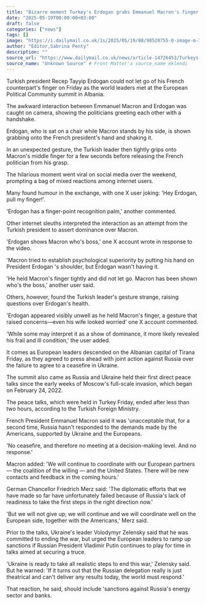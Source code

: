```yaml
---
title: "Bizarre moment Turkey's Erdogan grabs Emmanuel Macron's finger at European summit and refuses to let go in 'power move'"
date: "2025-05-19T00:00:00+03:00"
draft: false
categories: ["news"]
tags: []
image: "https://i.dailymail.co.uk/1s/2025/05/19/08/98520755-0-image-m-74_1747641513885.jpg"
author: "Editor,Sabrina Penty"
description: ""
source_url: "https://www.dailymail.co.uk/news/article-14726453/Turkeys-Erdogan-grabs-Emmanuel-Macrons-finger-European-summit-power-move.html"
source_name: "Unknown Source" # Front Matter'a source_name eklendi
---
```

Turkish president Recep Tayyip Erdogan could not let go of his French counterpart's finger on Friday as the world leaders met at the European Political Community summit in Albania. 

The awkward interaction between Emmanuel Macron and Erdogan was caught on camera, showing the politicians greeting each other with a handshake. 

Erdogan, who is sat on a chair while Macron stands by his side, is shown grabbing onto the French president's hand and shaking it. 

In an unexpected gesture, the Turkish leader then tightly grips onto Macron's middle finger for a few seconds before releasing the French politician from his grasp. 

The hilarious moment went viral on social media over the weekend, prompting a bag of mixed reactions among internet users. 

Many found humour in the exchange, with one X user joking: 'Hey Erdogan, pull my finger!'. 

'Erdogan has a finger-point recognition palm,' another commented. 

Other internet sleuths interpreted the interaction as an attempt from the Turkish president to assert dominance over Macron. 

'Erdogan shows Macron who's boss,' one X account wrote in response to the video. 

'Macron tried to establish psychological superiority by putting his hand on President Erdogan 's shoulder, but Erdogan wasn't having it. 

'He held Macron's finger tightly and did not let go. Macron has been shown who's the boss,' another user said. 

Others, however, found the Turkish leader's gesture strange, raising questions over Erdogan's health. 

'Erdogan appeared visibly unwell as he held Macron's finger, a gesture that raised concerns—even his wife looked worried' one X account commented. 

'While some may interpret it as a show of dominance, it more likely revealed his frail and ill condition,' the user added. 

It comes as European leaders descended on the Albanian capital of Tirana Friday, as they agreed to press ahead with joint action against Russia over the failure to agree to a ceasefire in Ukraine. 

The summit also came as Russia and Ukraine held their first direct peace talks since the early weeks of Moscow's full-scale invasion, which began on February 24, 2022. 

The peace talks, which were held in Turkey Friday, ended after less than two hours, according to the Turkish Foreign Ministry. 

French President Emmanuel Macron said it was 'unacceptable that, for a second time, Russia hasn't responded to the demands made by the Americans, supported by Ukraine and the Europeans. 

'No ceasefire, and therefore no meeting at a decision-making level. And no response.'

Macron added: 'We will continue to coordinate with our European partners — the coalition of the willing — and the United States. There will be new contacts and feedback in the coming hours.'

German Chancellor Friedrich Merz said: 'The diplomatic efforts that we have made so far have unfortunately failed because of Russia's lack of readiness to take the first steps in the right direction now.'

'But we will not give up; we will continue and we will coordinate well on the European side, together with the Americans,' Merz said.

Prior to the talks, Ukraine's leader Volodymyr Zelensky said that he was committed to ending the war, but urged the European leaders to ramp up sanctions if Russian President Vladimir Putin continues to play for time in talks aimed at securing a truce.

'Ukraine is ready to take all realistic steps to end this war,' Zelensky said. But he warned: 'If it turns out that the Russian delegation really is just theatrical and can't deliver any results today, the world must respond.'

That reaction, he said, should include 'sanctions against Russia's energy sector and banks.